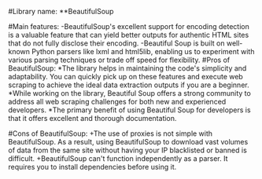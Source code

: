 #Library name: **BeautifulSoup

#Main features: 
-BeautifulSoup's excellent support for encoding detection is a valuable feature that can yield better outputs for authentic HTML sites that do not fully disclose their encoding.
-Beautiful Soup is built on well-known Python parsers like lxml and html5lib, enabling us to experiment with various parsing techniques or trade off speed for flexibility.
#Pros of BeautifulSoup:
*The library helps in maintaining the code's simplicity and adaptability. You can quickly pick up on these features and execute web scraping to achieve the ideal data extraction outputs if you are a beginner.
*While working on the library, Beautiful Soup offers a strong community to address all web scraping challenges for both new and experienced developers.
*The primary benefit of using Beautiful Soup for developers is that it offers excellent and thorough documentation.

#Cons of BeautifulSoup:
+The use of proxies is not simple with BeautifulSoup. As a result, using BeautifulSoup to download vast volumes of data from the same site without having your IP blacklisted or banned is difficult.
+BeautifulSoup can't function independently as a parser. It requires you to install dependencies before using it.
